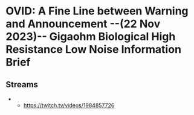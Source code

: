 # OVID: A Fine Line between Warning and Announcement --(22 Nov 2023)-- Gigaohm Biological High Resistance Low Noise Information Brief

## Streams
- - https://twitch.tv/videos/1984857726

